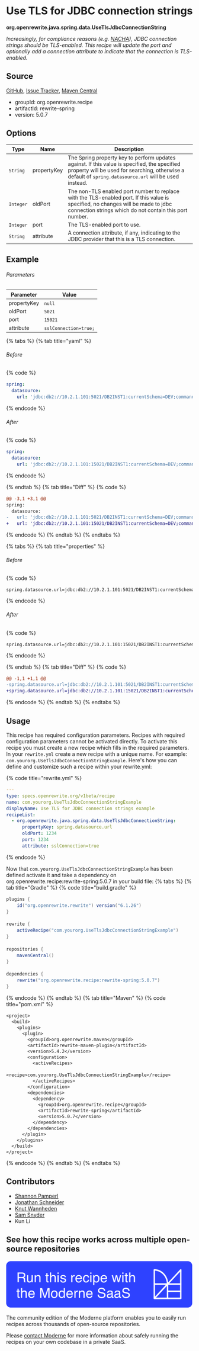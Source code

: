 # Use TLS for JDBC connection strings

**org.openrewrite.java.spring.data.UseTlsJdbcConnectionString**

_Increasingly, for compliance reasons (e.g. [NACHA](https://www.nacha.org/sites/default/files/2022-06/End_User_Briefing_Supplementing_Data_Security_UPDATED_FINAL.pdf)), JDBC connection strings should be TLS-enabled. This recipe will update the port and optionally add a connection attribute to indicate that the connection is TLS-enabled._

## Source

[GitHub](https://github.com/openrewrite/rewrite-spring/blob/main/src/main/java/org/openrewrite/java/spring/data/UseTlsJdbcConnectionString.java), [Issue Tracker](https://github.com/openrewrite/rewrite-spring/issues), [Maven Central](https://central.sonatype.com/artifact/org.openrewrite.recipe/rewrite-spring/5.0.7/jar)

* groupId: org.openrewrite.recipe
* artifactId: rewrite-spring
* version: 5.0.7

## Options

| Type | Name | Description |
| -- | -- | -- |
| `String` | propertyKey | The Spring property key to perform updates against. If this value is specified, the specified property will be used for searching, otherwise a default of `spring.datasource.url` will be used instead. |
| `Integer` | oldPort | The non-TLS enabled port number to replace with the TLS-enabled port. If this value is specified, no changes will be made to jdbc connection strings which do not contain this port number.  |
| `Integer` | port | The TLS-enabled port to use. |
| `String` | attribute | A connection attribute, if any, indicating to the JDBC provider that this is a TLS connection. |

## Example

###### Parameters
| Parameter | Value |
| -- | -- |
|propertyKey|`null`|
|oldPort|`5021`|
|port|`15021`|
|attribute|`sslConnection=true;`|


{% tabs %}
{% tab title="yaml" %}

###### Before
{% code %}
```yaml
spring:
  datasource:
    url: 'jdbc:db2://10.2.1.101:5021/DB2INST1:currentSchema=DEV;commandTimeout=30;'
```
{% endcode %}

###### After
{% code %}
```yaml
spring:
  datasource:
    url: 'jdbc:db2://10.2.1.101:15021/DB2INST1:currentSchema=DEV;commandTimeout=30;sslConnection=true;'
```
{% endcode %}

{% endtab %}
{% tab title="Diff" %}
{% code %}
```diff
@@ -3,1 +3,1 @@
spring:
  datasource:
-   url: 'jdbc:db2://10.2.1.101:5021/DB2INST1:currentSchema=DEV;commandTimeout=30;'
+   url: 'jdbc:db2://10.2.1.101:15021/DB2INST1:currentSchema=DEV;commandTimeout=30;sslConnection=true;'

```
{% endcode %}
{% endtab %}
{% endtabs %}

{% tabs %}
{% tab title="properties" %}

###### Before
{% code %}
```properties
spring.datasource.url=jdbc:db2://10.2.1.101:5021/DB2INST1:currentSchema=DEV;commandTimeout=30;
```
{% endcode %}

###### After
{% code %}
```properties
spring.datasource.url=jdbc:db2://10.2.1.101:15021/DB2INST1:currentSchema=DEV;commandTimeout=30;sslConnection=true;
```
{% endcode %}

{% endtab %}
{% tab title="Diff" %}
{% code %}
```diff
@@ -1,1 +1,1 @@
-spring.datasource.url=jdbc:db2://10.2.1.101:5021/DB2INST1:currentSchema=DEV;commandTimeout=30;
+spring.datasource.url=jdbc:db2://10.2.1.101:15021/DB2INST1:currentSchema=DEV;commandTimeout=30;sslConnection=true;

```
{% endcode %}
{% endtab %}
{% endtabs %}


## Usage

This recipe has required configuration parameters. Recipes with required configuration parameters cannot be activated directly. To activate this recipe you must create a new recipe which fills in the required parameters. In your `rewrite.yml` create a new recipe with a unique name. For example: `com.yourorg.UseTlsJdbcConnectionStringExample`.
Here's how you can define and customize such a recipe within your rewrite.yml:

{% code title="rewrite.yml" %}
```yaml
---
type: specs.openrewrite.org/v1beta/recipe
name: com.yourorg.UseTlsJdbcConnectionStringExample
displayName: Use TLS for JDBC connection strings example
recipeList:
  - org.openrewrite.java.spring.data.UseTlsJdbcConnectionString:
      propertyKey: spring.datasource.url
      oldPort: 1234
      port: 1234
      attribute: sslConnection=true
```
{% endcode %}

Now that `com.yourorg.UseTlsJdbcConnectionStringExample` has been defined activate it and take a dependency on org.openrewrite.recipe:rewrite-spring:5.0.7 in your build file:
{% tabs %}
{% tab title="Gradle" %}
{% code title="build.gradle" %}
```groovy
plugins {
    id("org.openrewrite.rewrite") version("6.1.26")
}

rewrite {
    activeRecipe("com.yourorg.UseTlsJdbcConnectionStringExample")
}

repositories {
    mavenCentral()
}

dependencies {
    rewrite("org.openrewrite.recipe:rewrite-spring:5.0.7")
}
```
{% endcode %}
{% endtab %}
{% tab title="Maven" %}
{% code title="pom.xml" %}
```markup
<project>
  <build>
    <plugins>
      <plugin>
        <groupId>org.openrewrite.maven</groupId>
        <artifactId>rewrite-maven-plugin</artifactId>
        <version>5.4.2</version>
        <configuration>
          <activeRecipes>
            <recipe>com.yourorg.UseTlsJdbcConnectionStringExample</recipe>
          </activeRecipes>
        </configuration>
        <dependencies>
          <dependency>
            <groupId>org.openrewrite.recipe</groupId>
            <artifactId>rewrite-spring</artifactId>
            <version>5.0.7</version>
          </dependency>
        </dependencies>
      </plugin>
    </plugins>
  </build>
</project>
```
{% endcode %}
{% endtab %}
{% endtabs %}

## Contributors
* [Shannon Pamperl](mailto:shanman190@gmail.com)
* [Jonathan Schneider](mailto:jkschneider@gmail.com)
* [Knut Wannheden](mailto:knut@moderne.io)
* [Sam Snyder](mailto:sam@moderne.io)
* Kun Li


## See how this recipe works across multiple open-source repositories

[![Moderne Link Image](/.gitbook/assets/ModerneRecipeButton.png)](https://app.moderne.io/recipes/org.openrewrite.java.spring.data.UseTlsJdbcConnectionString)

The community edition of the Moderne platform enables you to easily run recipes across thousands of open-source repositories.

Please [contact Moderne](https://moderne.io/product) for more information about safely running the recipes on your own codebase in a private SaaS.

